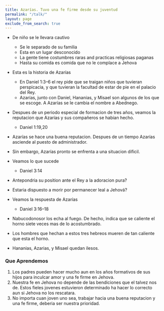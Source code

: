 ```yaml
---
title: Azarías. Tuvo una fe firme desde su juventud
permalink: "/talk/"
layout: page
exclude_from_search: true
---
```


- De niño se le llevara cautivo
  - Se le separado de su familia
  - Esta en un lugar desconocido
  - La gente tiene costumbres raras and practicas religiosas paganas
  - Hasta su comida es comida que no le complace a Jehova

- Esta es la historia de Azarías
  - En Daniel 1:3–6 el rey pide que se traigan niños que tuvieran perspicacia, y que tuvieran la facultad de estar de pie en el palacio del Rey.
  - Azarías, junto con Daniel, Hananias, y Misael son algunos de los que se escoge. A Azarías se le cambia el nombre a Abednego.

- Despues de un periodo especial de formacion de tres años, veamos la reputacion que Azarías y sus compañeros se habian hecho.
  - Daniel 1:19,20

- Azarías se hace una buena reputacion. Despues de un tiempo Azarías asciende al puesto de administrador.

- Sin embargo, Azarías pronto se enfrenta a una situacion dificil.

- Veamos lo que sucede
  - Daniel 3:14

- Antepondria su position ante el Rey a la adoracion pura?

- Estaria dispuesto a morir por permanecer leal a Jehová?

- Veamos la respuesta de Azarías
  - Daniel 3:16–18

- Nabucodonosor los echa al fuego. De hecho, indica que se caliente el horno siete veces mas de lo acostumbrado. 

- Los hombres que hechan a estos tres hebreos mueren de tan caliente que esta el horno.

- Hananias, Azarias, y Misael quedan ilesos.

### Que Aprendemos

1. Los padres pueden hacer mucho aun en los años formativos de sus hijos para inculcar amor y una fe firme en Jehova.
2. Nuestra fe en Jehova no depende de las bendiciones que el talvez nos de. Estos fieles jovenes estuvieron determinado ha hacer lo correcto aun si Jehova no los rescatara.
3. No importa cuan joven uno sea, trabajar hacia una buena reputacion y una fe firme, deberia ser nuestra prioridad.

  
